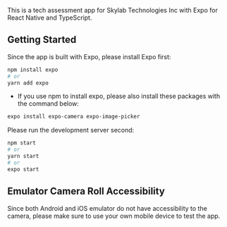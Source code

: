 This is a tech assessment app for Skylab Technologies Inc with Expo for React Native and TypeScript.

## Getting Started

Since the app is built with Expo, please install Expo first:

```bash
npm install expo
# or
yarn add expo
```

- If you use npm to install expo, please also install these packages with the command below:

```bash
expo install expo-camera expo-image-picker
```

Please run the development server second:

```bash
npm start
# or
yarn start
# or
expo start
```

## Emulator Camera Roll Accessibility

Since both Android and iOS emulator do not have accessibility to the camera,
please make sure to use your own mobile device to test the app.
